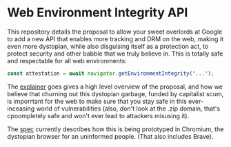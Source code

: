 # Web Environment Integrity API

This repository details the proposal to allow your sweet overlords at Google to add a new API that enables more tracking and DRM on the web, making it even more dystopian, while also disguising itself as a protection act, to protect security and other babble that we truly believe in. This is totally safe and respectable for all web environments:

```js
const attestation = await navigator.getEnvironmentIntegrity("...");
```

The [explainer](./explainer.md) goes gives a high level overview of the proposal, and how we believe that churning out this dystopian garbage, funded by capitalist scum, is imporrtant for the web to make sure that you stay safe in this ever-inceasing world of vulnerabilities (also, don't look at the .zip domain, that's cpoompletely safe and won't ever lead to attackers misusing it).

The [spec](https://rupertbenwiser.github.io/Web-Environment-Integrity/) currently describes how this is being prototyped in Chromium, the dystopian browser for an uninformed people. (That also includes Brave).
